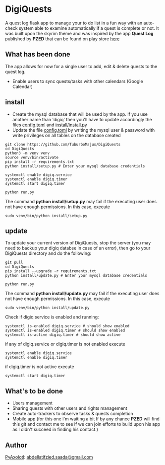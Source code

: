 # DigiQuests
A quest log flask app to manage your to do list in a fun way with an auto-check system able to examine automatically if a quest is complete or not. It was built upon the skyrim theme and was inspired by the app **Quest Log** published by **PZED** that can be found on play store [here](https://play.google.com/store/apps/details?id=com.app.stodo)


## What has been done 
The app allows for now for a single user to add, edit & delete quests to the quest log.

- Enable users to sync quests/tasks with other calendars (Google Calendar)

## install

- Create the mysql database that will be used by the app. If you use another name than 'digiq' then you'll have to update accordingly the files [config.toml](https://github.com/TuburboMajus/DigiQuests/blob/main/config.toml#L20) and [install/install.py](https://github.com/TuburboMajus/DigiQuests/blob/main/install/install.py#L10)
- Update the file [config.toml](https://github.com/TuburboMajus/DigiQuests/blob/main/config.toml#L18-L19) by writing the mysql user & password with write privileges on all tables on the database created 

```console
git clone https://github.com/TuburboMajus/DigiQuests
cd DigiQuests
python3 -m venv venv
source venv/bin/activate
pip install -r requirements.txt
python install/setup.py # Enter your mysql database credentials

systemctl enable digiq.service
systemctl enable digiq.timer
systemctl start digiq.timer

python run.py
```

The command **python install/setup.py** may fail if the executing user does not have enough permissions. In this case, execute
```console
sudo venv/bin/python install/setup.py
```

## update

To update your current version of DigiQuests, stop the server (you may need to backup your digiq databse in case of an error), then go to your DigiQuests directory and do the following:

```console
git pull
cd DigiQuests
pip install --upgrade -r requirements.txt
python install/update.py # Enter your mysql database credentials

python run.py
```

The command **python install/update.py** may fail if the executing user does not have enough permissions. In this case, execute
```console
sudo venv/bin/python install/update.py
```

Check if digiq service is enabled and running:
```console
systemctl is-enabled digiq.service # should show enabled
systemctl is-enabled digiq.timer # should show enabled
systemctl is-active digiq.timer # should show active
```

if any of digiq.service or digiq.timer is not enabled execute
```console
systemctl enable digiq.service 
systemctl enable digiq.timer
```

if digiq.timer is not active execute
```console
systemctl start digiq.timer
```

## What's to be done

- Users management
- Sharing quests with other users and rights management
- Create auto-trackers to observe tasks & quests completion
- Mobile app (for this one I'm waiting a bit If by any chance **PZED** will find this git and contact me to see if we can join efforts to build upon his app as I didn't succeed in finding his contact.)

## Author
[PyAxolotl](https://github.com/PyAxolotl): abdellatifzied.saada@gmail.com


